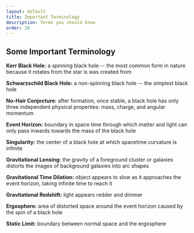 ```yaml
---
layout: default
title: Important Terminology
description: Terms you should know
order: 20
---
```


## Some Important Terminology

**Kerr Black Hole:** a spinning black hole -- the most common form in nature because it rotates from the star is was created from

**Schwarzschild Black Hole:** a non-spinning black hole -- the simplest black hole

**No-Hair Conjecture:** after formation, once stable, a black hole has only three independent physical properties: mass, charge, and angular momentum

**Event Horizon:** boundary in space time through which matter and light can only pass inwards towards the mass of the black hole

**Singularity:** the center of a black hole at which spacetime curvature is infinite

**Gravitational Lensing:** the gravity of a foreground cluster or galaxies distorts the images of background galaxies into arc shapes

**Gravitational Time Dilation:** object appears to slow as it approaches the event horizon, taking infinite time to reach it

**Gravitational Redshift:** light appears redder and dimmer

**Ergosphere:** area of distorted space around the event horizon caused by the spin of a black hole

**Static Limit:** boundary between normal space and the ergosphere
